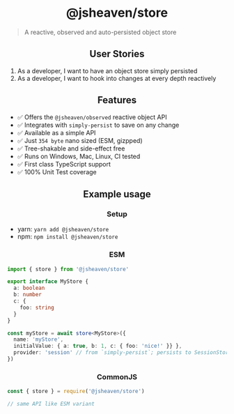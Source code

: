 <h1 align="center">@jsheaven/store</h1>

> A reactive, observed and auto-persisted object store

<h2 align="center">User Stories</h2>

1. As a developer, I want to have an object store simply persisted
2. As a developer, I want to hook into changes at every depth reactively

<h2 align="center">Features</h2>

- ✅ Offers the `@jsheaven/observed` reactive object API
- ✅ Integrates with `simply-persist` to save on any change
- ✅ Available as a simple API
- ✅ Just `354 byte` nano sized (ESM, gizpped)
- ✅ Tree-shakable and side-effect free
- ✅ Runs on Windows, Mac, Linux, CI tested
- ✅ First class TypeScript support
- ✅ 100% Unit Test coverage

<h2 align="center">Example usage</h2>

<h3 align="center">Setup</h3>

- yarn: `yarn add @jsheaven/store`
- npm: `npm install @jsheaven/store`

<h3 align="center">ESM</h3>

```ts
import { store } from '@jsheaven/store'

export interface MyStore {
  a: boolean
  b: number
  c: {
    foo: string
  }
}

const myStore = await store<MyStore>({
  name: 'myStore',
  initialValue: { a: true, b: 1, c: { foo: 'nice!' }} },
  provider: 'session' // from `simply-persist`; persists to SessionStorage
})
```

<h3 align="center">CommonJS</h3>

```ts
const { store } = require('@jsheaven/store')

// same API like ESM variant
```
